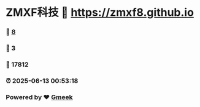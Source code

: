 # ZMXF科技 :link: https://zmxf8.github.io 
### :page_facing_up: [8](https://zmxf8.github.io/tag.html) 
### :speech_balloon: 3 
### :hibiscus: 17812 
### :alarm_clock: 2025-06-13 00:53:18 
### Powered by :heart: [Gmeek](https://github.com/Meekdai/Gmeek)
